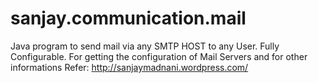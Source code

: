 sanjay.communication.mail
=========================


Java program to send mail via any SMTP HOST to any User. Fully Configurable. For getting the configuration of Mail Servers and for other informations Refer:
http://sanjaymadnani.wordpress.com/
